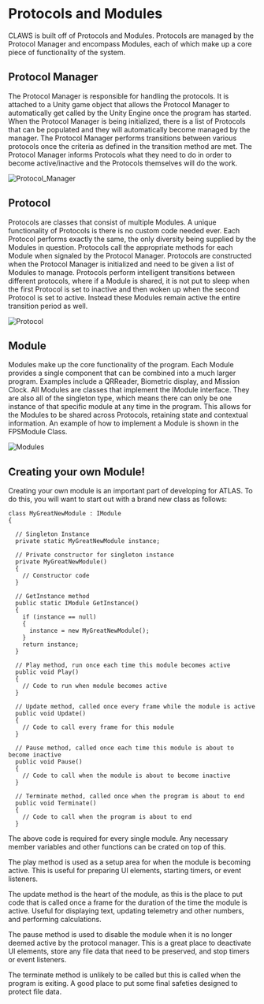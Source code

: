 # Protocols and Modules

CLAWS is built off of Protocols and Modules. Protocols are managed by the Protocol Manager and encompass Modules, each of which make up a core piece of functionality of the system.

<h2>Protocol Manager</h2>

The Protocol Manager is responsible for handling the protocols. It is attached to a Unity game object that allows the Protocol Manager to automatically get called by the Unity Engine once the program has started. When the Protocol Manager is being initialized, there is a list of Protocols that can be populated and they will automatically become managed by the manager. The Protocol Manager performs transitions between various protocols once the criteria as defined in the transition method are met. The Protocol Manager informs Protocols what they need to do in order to become active/inactive and the Protocols themselves will do the work.

![Protocol_Manager](uploads/a2633eaf244c352a2780e0ed9c7f84d2/Protocol_Manager.png)

<h2>Protocol</h2>

Protocols are classes that consist of multiple Modules. A unique functionality of Protocols is there is no custom code needed ever. Each Protocol performs exactly the same, the only diversity being supplied by the Modules in question. Protocols call the appropriate methods for each Module when signaled by the Protocol Manager. Protocols are constructed when the Protocol Manager is initialized and need to be given a list of Modules to manage. Protocols perform intelligent transitions between different protocols, where if a Module is shared, it is not put to sleep when the first Protocol is set to inactive and then woken up when the second Protocol is set to active. Instead these Modules remain active the entire transition period as well.

![Protocol](uploads/2b2ac77a19fab13b79cef94a64352924/Protocol.png)

<h2>Module</h2>

Modules make up the core functionality of the program. Each Module provides a single component that can be combined into a much larger program. Examples include a QRReader, Biometric display, and Mission Clock. All Modules are classes that implement the IModule interface. They are also all of the singleton type, which means there can only be one instance of that specific module at any time in the program. This allows for the Modules to be shared across Protocols, retaining state and contextual information. An example of how to implement a Module is shown in the FPSModule Class.

![Modules](uploads/8916e4f379a546f2b35997f60b614fe2/Modules.png)

<h2>Creating your own Module!</h2>

Creating your own module is an important part of developing for ATLAS. To do this, you will want to start out with a brand new class as follows:

```
class MyGreatNewModule : IModule
{

  // Singleton Instance
  private static MyGreatNewModule instance;

  // Private constructor for singleton instance
  private MyGreatNewModule() 
  {
    // Constructor code
  }

  // GetInstance method
  public static IModule GetInstance()
  {
    if (instance == null)
    {
      instance = new MyGreatNewModule();
    }
    return instance;
  }

  // Play method, run once each time this module becomes active 
  public void Play()
  {
    // Code to run when module becomes active
  }

  // Update method, called once every frame while the module is active
  public void Update()
  {
    // Code to call every frame for this module
  }

  // Pause method, called once each time this module is about to become inactive
  public void Pause()
  {
    // Code to call when the module is about to become inactive
  }

  // Terminate method, called once when the program is about to end
  public void Terminate()
  {
    // Code to call when the program is about to end
  }
```

The above code is required for every single module. Any necessary member variables and other functions can be crated on top of this. 

The play method is used as a setup area for when the module is becoming active. This is useful for preparing UI elements, starting timers, or event listeners.

The update method is the heart of the module, as this is the place to put code that is called once a frame for the duration of the time the module is active. Useful for displaying text, updating telemetry and other numbers, and performing calculations.

The pause method is used to disable the module when it is no longer deemed active by the protocol manager. This is a great place to deactivate UI elements, store any file data that need to be preserved, and stop timers or event listeners.

The terminate method is unlikely to be called but this is called when the program is exiting. A good place to put some final safeties designed to protect file data.
